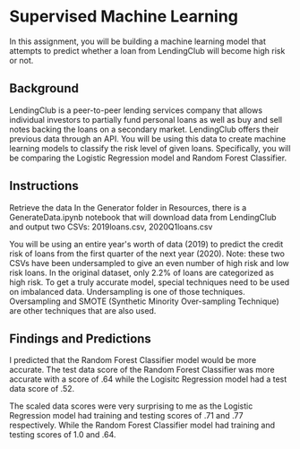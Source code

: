 # Supervised Machine  Learning

In this assignment, you will be building a machine learning model that attempts to predict whether a loan from LendingClub will become high risk or not.

## Background
LendingClub is a peer-to-peer lending services company that allows individual investors to partially fund personal loans as well as buy and sell notes backing the loans on a secondary market. LendingClub offers their previous data through an API.
You will be using this data to create machine learning models to classify the risk level of given loans. Specifically, you will be comparing the Logistic Regression model and Random Forest Classifier.

## Instructions

Retrieve the data
In the Generator folder in Resources, there is a GenerateData.ipynb notebook that will download data from LendingClub and output two CSVs: 2019loans.csv, 2020Q1loans.csv

You will be using an entire year's worth of data (2019) to predict the credit risk of loans from the first quarter of the next year (2020).
Note: these two CSVs have been undersampled to give an even number of high risk and low risk loans. In the original dataset, only 2.2% of loans are categorized as high risk. To get a truly accurate model, special techniques need to be used on imbalanced data. Undersampling is one of those techniques. Oversampling and SMOTE (Synthetic Minority Over-sampling Technique) are other techniques that are also used.

## Findings and Predictions
I predicted that the Random Forest Classifier model would be more accurate. The test data score of the Random Forest Classifier was more accurate with a score of .64 while the Logisitc Regression model had a test data score of .52. 

The scaled data scores were very surprising to me as the Logistic Regression model had training and testing scores of .71 and .77 respectively. While the Random Forest Classifier model had training and testing scores of 1.0 and .64.
